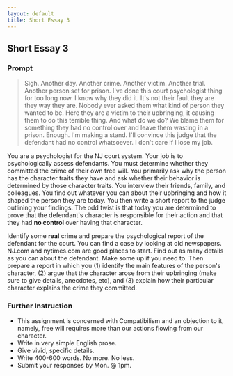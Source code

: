```yaml
---
layout: default
title: Short Essay 3
---
```


## Short Essay 3

### Prompt 

> Sigh. Another day. Another crime. Another victim. Another trial. Another person set for prison. I've done this court psychologist thing for too long now. I know why they did it. It's not their fault they are they way they are. Nobody ever asked them what kind of person they wanted to be. Here they are a victim to their upbringing, it causing them to do this terrible thing. And what do we do? We blame them for something they had no control over and leave them wasting in a prison. Enough. I'm making a stand. I'll convince this judge that the defendant had no control whatsoever. I don't care if I lose my job. 

You are a psychologist for the NJ court system. Your job is to psychologically assess defendants. You must determine whether they committed the crime of their own free will. You primarily ask why the person has the character traits they have and ask whether their behavior is determined by those character traits. You interview their friends, family, and colleagues. You find out whatever you can about their upbringing and how it shaped the person they are today. You then write a short report to the judge outlining your findings. The odd twist is that today you are determined to prove that the defendant's character is responsible for their action and that they had **no control** over having that character. 

Identify some **real** crime and prepare the psychological report of the defendant for the court. You can find a case by looking at old newspapers. NJ.com and nytimes.com are good places to start. Find out as many details as you can about the defendant. Make some up if you need to. Then prepare a report in which you (1) identify the main features of the person's character, (2) argue that the character arose from their upbringing (make sure to give details, anecdotes, etc), and (3) explain how their particular character explains the crime they committed. 
 
### Further Instruction

+ This assignment is concerned with Compatibilism and an objection to it, namely, free will requires more than our actions flowing from our character.  
+ Write in very simple English prose.  
+ Give vivid, specific details.
+ Write 400-600 words. No more. No less. 
+ Submit your responses by Mon. @ 1pm.